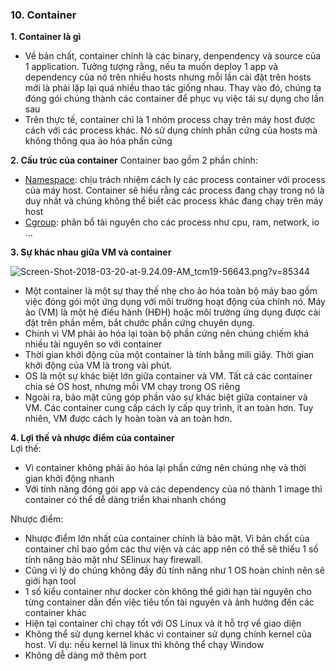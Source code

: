 ### 10. Container

**1. Container là gì**
- Về bản chất, container chính là các binary, denpendency và source của 1 application. Tưởng tượng rằng, nếu ta muốn deploy 1 app và dependency của nó trên nhiều hosts nhưng mỗi lần cài đặt trên hosts mới là phải lặp lại quá nhiều thao tác giống nhau. Thay vào đó, chúng ta đóng gói chúng thành các container để phục vụ việc tái sự dụng cho lần sau
- Trên thực tế, container chỉ là 1 nhóm process chạy trên máy host được cách với các process khác. Nó sử dụng chính phần cứng của hosts mà không thông qua ảo hóa phần cứng

**2. Cấu trúc của container**
Container bao gồm 2 phần chính:
- [Namespace](https://viblo.asia/p/tim-hieu-ve-linux-namespace-cong-nghe-dang-sau-cua-mot-container-Qbq5Q06GlD8): chịu trách nhiệm cách ly các process container với process của máy host. Container sẽ hiểu rằng các process đang chạy trong nó là duy nhất và chúng không thể biết các process khác đang chạy trên máy host
- [Cgroup](https://viblo.asia/p/tim-hieu-ve-control-group-trong-linux-giai-phap-gioi-han-tai-nguyen-cho-may-cham-thi-lap-trinh-YWOZrabNKQ0): phân bổ tài nguyên cho các process như cpu, ram, network, io ...

**3. Sự khác nhau giữa VM và container**

![Screen-Shot-2018-03-20-at-9.24.09-AM_tcm19-56643.png?v=85344](https://www.netapp.com/media/Screen-Shot-2018-03-20-at-9.24.09-AM_tcm19-56643.png?v=85344)

- Một container là một sự thay thế nhẹ cho ảo hóa toàn bộ máy bao gồm việc đóng gói một ứng dụng với môi trường hoạt động của chính nó. Máy ảo (VM) là một hệ điều hành (HĐH) hoặc môi trường ứng dụng được cài đặt trên phần mềm, bắt chước phần cứng chuyên dụng.
- Chính vì VM phải ảo hóa lại toàn bộ phần cứng nên chúng chiếm khá nhiều tài nguyên so với container
- Thời gian khởi động của một container là tính bằng mili giây. Thời gian khởi động của VM là trong vài phút.
- OS là một sự khác biệt lớn giữa container và VM. Tất cả các container chia sẻ OS host, nhưng mỗi VM chạy trong OS riêng
- Ngoài ra, bảo mật cũng góp phần vào sự khác biệt giữa container và VM. Các container cung cấp cách ly cấp quy trình, ít an toàn hơn. Tuy nhiên, VM được cách ly hoàn toàn và an toàn hơn.

**4. Lợi thế và nhược điểm của container**  
Lợi thế:
- Vì container không phải ảo hóa lại phần cứng nên chúng nhẹ và thời gian khởi động nhanh
- Với tính năng đóng gói app và các dependency của nó thành 1 image thì container có thể dễ dàng triển khai nhanh chóng

Nhược điểm:
- Nhược điểm lớn nhất của container chính là bảo mật. Vì bản chất của container chỉ bao gồm các thư viện và các app nên có thể sẽ thiếu 1 số tính năng bảo mật như SElinux hay firewall.
- Cũng vì lý do chúng không đầy đủ tính năng như 1 OS hoàn chỉnh nên sẽ giới hạn tool
- 1 số kiểu container như docker còn không thể giới hạn tài nguyên cho từng container dẫn đến việc tiêu tốn tài nguyên và ảnh hưởng đến các container khác
- Hiện tại container chỉ chạy tốt với OS Linux và ít hỗ trợ về giao diện
- Không thể sử dụng kernel khác vì container sử dụng chính kernel của host. Ví dụ: nếu kernel là linux thì không thể chạy Window
- Không dễ dàng mở thêm port
